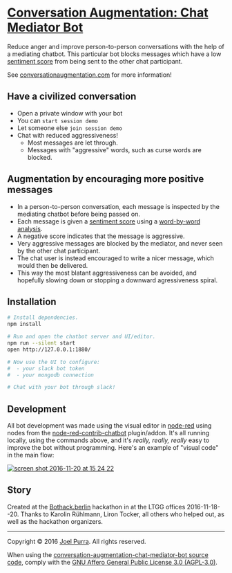 # [Conversation Augmentation: Chat Mediator Bot](https://github.com/joelpurra/conversation-augmentation-chat-mediator-bot)

Reduce anger and improve person-to-person conversations with the help of a mediating chatbot. This particular bot blocks messages which have a low [sentiment score](https://en.wikipedia.org/wiki/Sentiment_analysis) from being sent to the other chat participant.

See [conversationaugmentation.com](http://conversationaugmentation.com/) for more information!



## Have a civilized conversation

- Open a private window with your bot
- You can `start session demo`
- Let someone else `join session demo`
- Chat with reduced aggressiveness!
  - Most messages are let through.
  - Messages with "aggressive" words, such as curse words are blocked.



## Augmentation by encouraging more positive messages

- In a person-to-person conversation, each message is inspected by the mediating chatbot before being passed on.
- Each message is given a [sentiment score](https://en.wikipedia.org/wiki/Sentiment_analysis) using a [word-by-word analysis](https://github.com/thisandagain/sentiment).
- A negative score indicates that the message is aggressive.
- Very aggressive messages are blocked by the mediator, and never seen by the other chat participant.
- The chat user is instead encouraged to write a nicer message, which would then be delivered.
- This way the most blatant aggressiveness can be avoided, and hopefully slowing down or stopping a downward agressiveness spiral.



## Installation

```bash
# Install dependencies.
npm install

# Run and open the chatbot server and UI/editor.
npm run --silent start
open http://127.0.0.1:1880/

# Now use the UI to configure:
#  - your slack bot token
#  - your mongodb connection

# Chat with your bot through slack!
```



## Development

All bot development was made using the visual editor in [node-red](https://nodered.org/) using nodes from the [node-red-contrib-chatbot](https://github.com/guidone/node-red-contrib-chatbot) plugin/addon. It's all running locally, using the commands above, and it's *really, really, really* easy to improve the bot without programming. Here's an example of "visual code" in the main flow:

[![screen shot 2016-11-20 at 15 24 22](https://cloud.githubusercontent.com/assets/1398544/20463582/cb095d0a-af36-11e6-8283-90eb482d67cd.PNG)](https://cloud.githubusercontent.com/assets/1398544/20463582/cb095d0a-af36-11e6-8283-90eb482d67cd.PNG)



## Story

Created at the [Bothack.berlin](http://bothack.berlin/) hackathon in at the LTGG offices 2016-11-18--20. Thanks to Karolin Rühlmann, Liron Tocker, all others who helped out, as well as the hackathon organizers.

---

Copyright &copy; 2016 [Joel Purra](https://joelpurra.com/). All rights reserved.

When using the [conversation-augmentation-chat-mediator-bot source code](https://github.com/joelpurra/conversation-augmentation-chat-mediator-bot), comply with the [GNU Affero General Public License 3.0 (AGPL-3.0)](https://en.wikipedia.org/wiki/Affero_General_Public_License).
